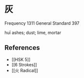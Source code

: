 # 灰
Frequency 1311
General Standard 397

huī
ashes; dust; lime, mortar

## References
- [[HSK 5]]
- [[6 Strokes]]
- [[火 Radical]]